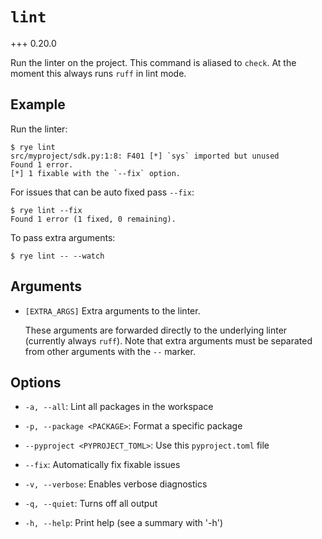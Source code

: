 # `lint`

+++ 0.20.0

Run the linter on the project.  This command is aliased to `check`.  At the moment
this always runs `ruff` in lint mode.

## Example

Run the linter:

```
$ rye lint
src/myproject/sdk.py:1:8: F401 [*] `sys` imported but unused
Found 1 error.
[*] 1 fixable with the `--fix` option.
```

For issues that can be auto fixed pass `--fix`:

```
$ rye lint --fix
Found 1 error (1 fixed, 0 remaining).
```

To pass extra arguments:

```
$ rye lint -- --watch
```

## Arguments

* `[EXTRA_ARGS]` Extra arguments to the linter.

    These arguments are forwarded directly to the underlying linter (currently
    always `ruff`).  Note that extra arguments must be separated from other arguments
    with the `--` marker.

## Options

* `-a, --all`: Lint all packages in the workspace

* `-p, --package <PACKAGE>`: Format a specific package

* `--pyproject <PYPROJECT_TOML>`: Use this `pyproject.toml` file

* `--fix`: Automatically fix fixable issues

* `-v, --verbose`: Enables verbose diagnostics

* `-q, --quiet`: Turns off all output

* `-h, --help`: Print help (see a summary with '-h')